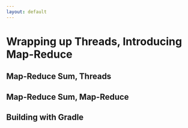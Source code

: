 ```yaml
---
layout: default
---
```


# Wrapping up Threads, Introducing Map-Reduce

## Map-Reduce Sum, Threads



## Map-Reduce Sum, Map-Reduce


## Building with Gradle


